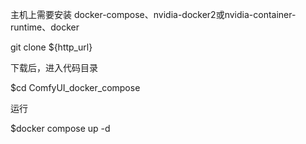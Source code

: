主机上需要安装 docker-compose、nvidia-docker2或nvidia-container-runtime、docker

git clone ${http_url}

下载后，进入代码目录

$cd  ComfyUI_docker_compose

运行

$docker compose up -d
